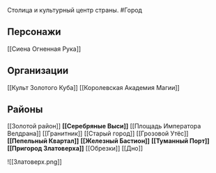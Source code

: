 Столица и культурный центр страны. 
#Город 

## Персонажи
[[Сиена Огненная Рука]]

## Организации
[[Культ Золотого Куба]]
[[Королевская Академия Магии]]

## Районы

[[Золотой район]]
**[[Серебряные Выси]]**
[[Площадь Императора Велдрана]]
[[Гранитник]]
[[Старый город]]
[[Грозовой Утёс]]
**[[Пепельный Квартал]]**
**[[Железный Бастион]]**
**[[Туманный Порт]]**
**[[Пригород Златоверха]]**
[[Обрезки]]
[[Дно]]

![[Златоверх.png]]

